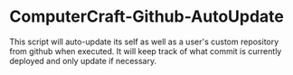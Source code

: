 # ComputerCraft-Github-AutoUpdate
This script will auto-update its self as well as a user's custom repository from github when executed. It will keep track of what commit is currently deployed and only update if necessary.
